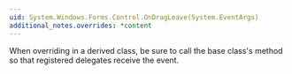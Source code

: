 ```yaml
---
uid: System.Windows.Forms.Control.OnDragLeave(System.EventArgs)
additional_notes.overrides: *content
---
```


<p>When overriding <xref href="System.Windows.Forms.Control.OnDragLeave(System.EventArgs)"></xref> in a derived class, be sure to call the base class's <xref href="System.Windows.Forms.Control.OnDragLeave(System.EventArgs)"></xref> method so that registered delegates receive the event.</p>


